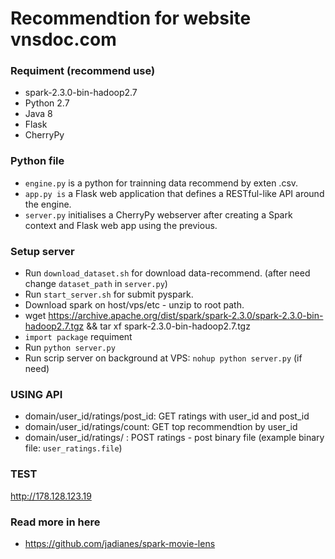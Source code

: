 
# Recommendtion for website vnsdoc.com

### Requiment (recommend use)
- spark-2.3.0-bin-hadoop2.7
- Python 2.7
- Java 8
- Flask
- CherryPy

### Python file
- `engine.py` is a python for trainning data recommend by exten .csv.
- `app.py is` a Flask web application that defines a RESTful-like API around the engine.
- `server.py` initialises a CherryPy webserver after creating a Spark context and Flask web app using the previous.

### Setup server
- Run `download_dataset.sh` for download data-recommend. (after need change `dataset_path` in `server.py`)
- Run `start_server.sh` for submit pyspark.
- Download spark on host/vps/etc - unzip to root path.
- wget https://archive.apache.org/dist/spark/spark-2.3.0/spark-2.3.0-bin-hadoop2.7.tgz && tar xf spark-2.3.0-bin-hadoop2.7.tgz
- `import package` requiment
- Run `python server.py`
- Run scrip server on background at VPS: `nohup python server.py` (if need)

### USING API
- domain/user_id/ratings/post_id: GET ratings with user_id and post_id
- domain/user_id/ratings/count: GET top recommendtion by user_id
- domain/user_id/ratings/ : POST ratings - post binary file (example binary file: `user_ratings.file`)

### TEST 
http://178.128.123.19

### Read more in here 
- https://github.com/jadianes/spark-movie-lens
